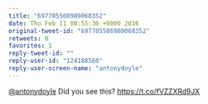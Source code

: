 ```yaml
---
title: "697705508980068352"
date: Thu Feb 11 08:55:30 +0000 2016
original-tweet-id: "697705508980068352"
retweets: 0
favorites: 1
reply-tweet-id: ""
reply-user-id: "124188568"
reply-user-screen-name: "antonydoyle"
---
```

<a href="https://twitter.com/antonydoyle">@antonydoyle</a> Did you see this? <a href="https://t.co/fVZZXRd9JX">https://t.co/fVZZXRd9JX</a>
